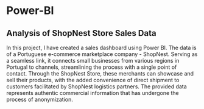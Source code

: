 # Power-BI
## Analysis of ShopNest Store Sales Data

In this project, I have created a sales dashboard using Power BI. The data is of a Portuguese e-commerce marketplace company - ShopNest. Serving as a seamless link, it connects small businesses from various regions in Portugal to channels, streamlining the process with a single point of contact. Through the ShopNest Store, these merchants can showcase and sell their products, with the added convenience of direct shipment to customers facilitated by ShopNest logistics partners. The provided data represents authentic commercial information that has undergone the process of anonymization.
